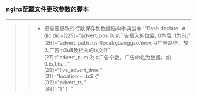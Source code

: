 ### nginx配置文件更改参数的脚本
-----------------------------------------------
>> * 把需要更改的行数保存到数据结构字典当中
'"Bash
declare -A dic
dic=([25]="advert_pos 0; #广告插入的位置, 0为后, 1为前;"  \
     [26]="advert_path /usr/local/guanggao/mov; #广告路径，放入广告m3u8及相关的ts文件"  \
     [27]="advert_num  2; #广告个数，广告命名为数据，如0.ts,1.ts...."  \
     [28]="live_advert_time "  \
     [31]="location ~ \.ts$ {"  \
     [32]="advert_ts;"  \
     [33]="}" )
'"

